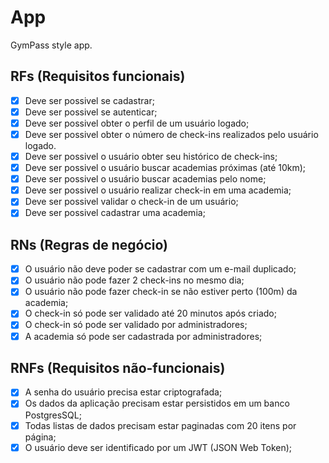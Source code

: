 # App

GymPass style app.

## RFs (Requisitos funcionais)

- [X] Deve ser possivel se cadastrar;
- [X] Deve ser possivel se autenticar;
- [X] Deve ser possivel obter o perfil de um usuário logado;
- [X] Deve ser possivel obter o número de check-ins realizados pelo usuário logado.
- [X] Deve ser possivel o usuário obter seu histórico de check-ins;
- [X] Deve ser possivel o usuário buscar academias próximas (até 10km);
- [X] Deve ser possivel o usuário buscar academias pelo nome;
- [X] Deve ser possivel o usuário realizar check-in em uma academia;
- [X] Deve ser possivel validar o check-in de um usuário;
- [X] Deve ser possivel cadastrar uma academia;

## RNs (Regras de negócio)

- [X] O usuário não deve poder se cadastrar com um e-mail duplicado;
- [X] O usuário não pode fazer 2 check-ins no mesmo dia;
- [X] O usuário não pode fazer check-in se não estiver perto (100m) da academia;
- [X] O check-in só pode ser validado até 20 minutos após criado;
- [X] O check-in só pode ser validado por administradores;
- [X] A academia só pode ser cadastrada por administradores;

## RNFs (Requisitos não-funcionais)

- [X] A senha do usuário precisa estar criptografada;
- [X] Os dados da aplicação precisam estar persistidos em um banco PostgresSQL;
- [X] Todas listas de dados precisam estar paginadas com 20 itens por página;
- [X] O usuário deve ser identificado por um JWT (JSON Web Token);